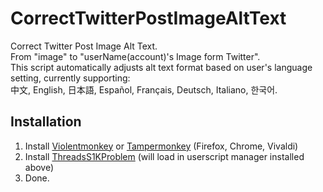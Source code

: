 # CorrectTwitterPostImageAltText

Correct Twitter Post Image Alt Text.  
From "image" to "userName(account)'s Image form Twitter".  
This script automatically adjusts alt text format based on user's language setting, currently supporting:  
中文, English, 日本語, Español, Français, Deutsch, Italiano, 한국어.

## Installation

1. Install [Violentmonkey](https://violentmonkey.github.io) or [Tampermonkey](https://www.tampermonkey.net/) (Firefox, Chrome, Vivaldi)
2. Install [ThreadsS1KProblem](https://greasyfork.org/zh-TW/scripts/496055-%E8%84%86%E7%9A%84%E5%8D%83%E5%96%9C%E5%95%8F%E9%A1%8C) (will load in userscript manager installed above)
3. Done.
